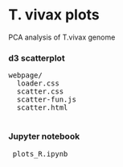 # T. vivax plots
PCA analysis of T.vivax genome

### d3 scatterplot
<pre>
webpage/
  loader.css  
  scatter.css  
  scatter-fun.js  
  scatter.html
 </pre>
 ### Jupyter notebook
 <pre>
 plots_R.ipynb
 </pre>
